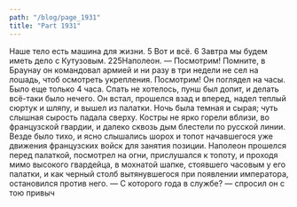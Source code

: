 ```yaml
---
path: "/blog/page_1931"
title: "Part 1931"
---
```


Наше тело есть машина для жизни.
5 Вот и всё.
6 Завтра мы будем иметь дело с Кутузовым.
225Наполеон. — Посмотрим! Помните, в Браунау он командовал армией и ни разу в три недели не сел на лошадь, чтоб осмотреть укрепления. Посмотрим!
Он поглядел на часы. Было еще только 4 часа. Спать не хотелось, пунш был допит, и делать всё-таки было нечего. Он встал, прошелся взад и вперед, надел теплый сюртук и шляпу, и вышел из палатки. Ночь была темная и сырая; чуть слышная сырость падала сверху. Костры не ярко горели вблизи, во французской гвардии, и далеко сквозь дым блестели по русской линии. Везде было тихо, и ясно слышались шорох и топот начавшегося уже движения французских войск для занятия позиции.
Наполеон прошелся перед палаткой, посмотрел на огни, прислушался к топоту, и проходя мимо высокого гвардейца, в мохнатой шапке, стоявшего часовым у его палатки, и как черный столб вытянувшегося при появлении императора, остановился против него.
— С которого года в службе? — спросил он с тою привыч
